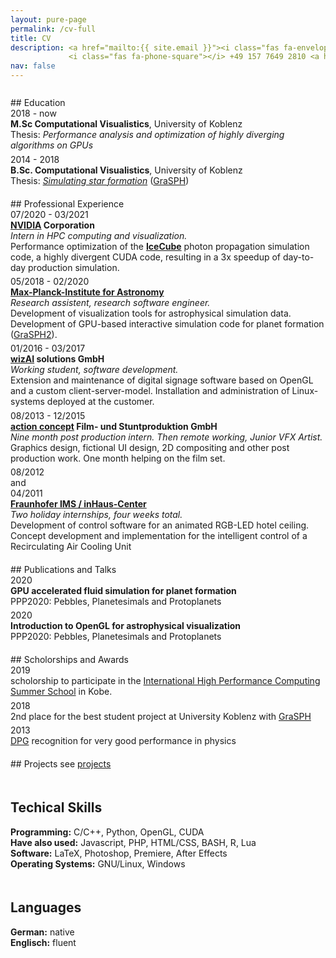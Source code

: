 ```yaml
---
layout: pure-page
permalink: /cv-full
title: CV
description: <a href="mailto:{{ site.email }}"><i class="fas fa-envelope"></i> {{ site.email }}</a> &bull; 
             <i class="fas fa-phone-square"></i> +49 157 7649 2810 <a href="https://hschwane.github.io"><i class="fas fa-globe"></i> hschwane.github.io</a> &bull; 
nav: false
---
```


<style>
    .date {
        font-size: 100%;
    }
</style>

<!-- <a href="">Download CV</a> -- <a href="">Download Resume</a>  -->

<div style="height:10pt"></div>
## Education

<div class="row">
    <div class="col-2 date">
        2018 - now
    </div>
    <div class="col-10">
        <b>M.Sc Computational Visualistics</b>, University of Koblenz<br>
        Thesis: <i>Performance analysis and optimization of highly diverging algorithms on GPUs</i>
    </div>
</div>

<div style="height: 4pt"></div>
<div class="row">
    <div class="col-2 date">
        2014 - 2018
    </div>
    <div class="col-10">
        <b>B.Sc. Computational Visualistics</b>, University of Koblenz<br>
        Thesis: <a href="https://kola.opus.hbz-nrw.de/frontdoor/index/index/year/2018/docId/1638"><i>Simulating star formation</i></a> (<a href="/projects/GraSPH/">GraSPH</a>)
    </div>
</div>

<div style="height:15pt"></div>
## Professional Experience


<div class="row">
    <div class="col-3 col-sm-2 date">
        07/2020 - 03/2021
    </div>
    <div class="col-9 col-sm-10">
        <a href="https://www.nvidia.com/"><b>NVIDIA</b></a><b> Corporation</b><br>
        <i>Intern in HPC computing and visualization.</i><br>
        Performance optimization of the <a href="https://icecube.wisc.edu/"><b>IceCube</b></a> photon propagation simulation code, a highly divergent CUDA code, resulting in a 3x speedup of day-to-day production simulation.
    </div>
</div>

<div style="height: 4pt"></div>
<div class="row">
    <div class="col-3 col-sm-2 date">
        05/2018 - 02/2020
    </div>
    <div class="col-9 col-sm-10">
        <a href="http://www.mpia.de/en"><b>Max-Planck-Institute for Astronomy</b></a><br>
        <i>Research assistent, research software engineer.</i> <br>
        Development of visualization tools for astrophysical simulation data. 
        Development of GPU-based interactive simulation code for planet formation (<a href="/projects/GraSPH2">GraSPH2</a>).
    </div>
</div>

<div style="height: 4pt"></div>
<div class="row">
    <div class="col-3 col-sm-2 date">
        01/2016 - 03/2017
    </div>
    <div class="col-9 col-sm-10">
        <a href="https://www.wizai.com/"><b>wizAI</b></a><b> solutions GmbH </b><br>
        <i>Working student, software development.</i> <br>
        Extension and maintenance of digital signage software based on OpenGL and a custom client-server-model.
        Installation and administration of Linux-systems deployed at the customer. 
    </div>
</div>

<div style="height: 4pt"></div>
<div class="row">
    <div class="col-3 col-sm-2 date">
        08/2013 - 12/2015
    </div>
    <div class="col-9 col-sm-10">
        <a href="https://www.actionconcept.com/"><b>action concept</b></a><b> Film- und Stuntproduktion GmbH </b><br>
        <i>Nine month post production intern. Then remote working, Junior VFX Artist.</i> <br>
        Graphics design, fictional UI design, 2D compositing and other post production work. One month helping on the film set.
    </div>
</div>

<div style="height: 4pt"></div>
<div class="row">
    <div class="col-3 col-sm-2 date">
        08/2012<br>
        and<br>
        04/2011
    </div>
    <div class="col-9 col-sm-10">
        <a href="https://www.inhaus.fraunhofer.de/"><b>Fraunhofer IMS / inHaus-Center</b></a> <br>
        <i>Two holiday internships, four weeks total.</i><br>
        Development of control software for an animated RGB-LED hotel ceiling. 
        Concept development and implementation for the intelligent control of a Recirculating Air Cooling Unit
    </div>
</div>

<div style="height:15pt"></div>
## Publications and Talks

<div class="row">
    <div class="col-1 date">
        2020
    </div>
    <div class="col-11">
        <b>GPU accelerated fluid simulation for planet formation</b><br>
        PPP2020: Pebbles, Planetesimals and Protoplanets
    </div>
</div>

<div style="height:4pt"></div>
<div class="row">
    <div class="col-1 date">
        2020
    </div>
    <div class="col-11">
        <b>Introduction to OpenGL for astrophysical visualization</b><br>
        PPP2020: Pebbles, Planetesimals and Protoplanets
    </div>
</div>

<div style="height:15pt"></div>
## Scholorships and Awards

<div class="row">
    <div class="col-1 date">
        2019
    </div>
    <div class="col-11">
        scholorship to participate in the <a href="http://www.ihpcss.org/">International High Performance Computing Summer School</A> in Kobe.
    </div>
</div>

<div style="height: 4pt"></div>
<div class="row">
    <div class="col-1 date">
        2018
    </div>
    <div class="col-11">
        2nd place for the best student project at University Koblenz with <a href="/projects/GraSPH/">GraSPH</a> 
    </div>
</div>

<div style="height:4pt"></div>
<div class="row">
    <div class="col-1 date">
        2013
    </div>
    <div class="col-11">
        <a href="https://www.dpg-physik.de/?set_language=en">DPG</a> recognition for very good performance in physics
    </div>
</div>

<div style="height:15pt"></div>
## Projects
see <a href="/projects/">projects</a>

<div class="row">
    <div class="col-md-8">
        <div style="height:15pt"></div>
        <h2>Techical Skills</h2>
        <b>Programming:</b> C/C++, Python, OpenGL, CUDA<br>
        <b>Have also used:</b> Javascript, PHP, HTML/CSS, BASH, R, Lua<br>  
        <b>Software:</b> LaTeX, Photoshop, Premiere, After Effects<br>
        <b>Operating Systems:</b> GNU/Linux, Windows<br>    
    </div>
    <div class="col-md-4">
        <div style="height:15pt"></div>
        <h2>Languages</h2>
        <b>German:</b> native<br>
        <b>Englisch:</b> fluent
    </div>
</div>


